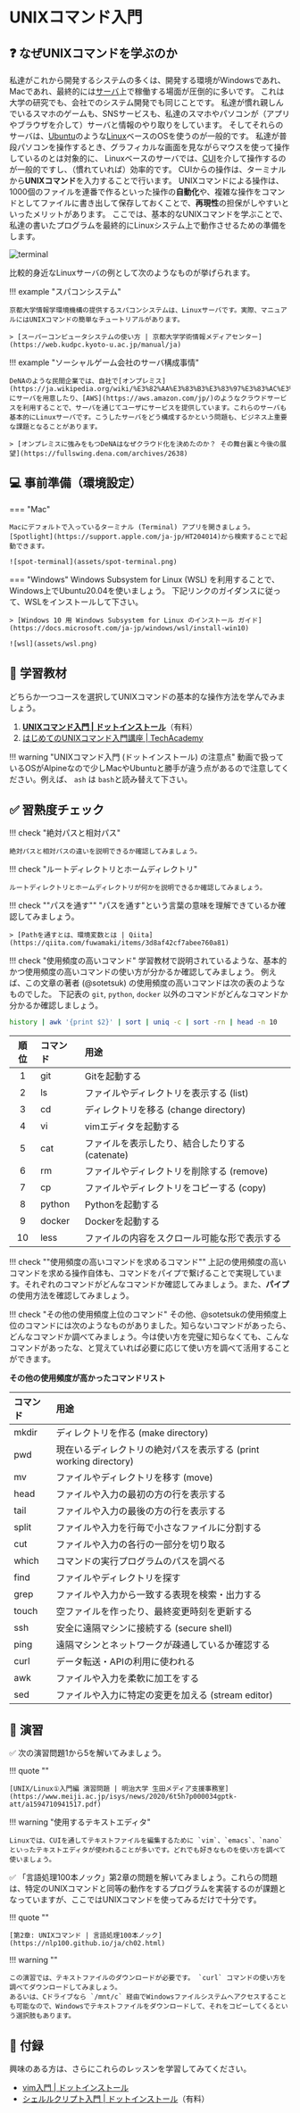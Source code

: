 # UNIXコマンド入門

## :question: なぜUNIXコマンドを学ぶのか

私達がこれから開発するシステムの多くは、開発する環境がWindowsであれ、Macであれ、最終的には[サーバ](https://ja.wikipedia.org/wiki/%E3%82%B5%E3%83%BC%E3%83%90)上で稼働する場面が圧倒的に多いです。
これは大学の研究でも、会社でのシステム開発でも同じことです。
私達が慣れ親しんでいるスマホのゲームも、SNSサービスも、私達のスマホやパソコンが（アプリやブラウザを介して）サーバと情報のやり取りをしています。
そしてそれらのサーバは、[Ubuntu](https://ja.wikipedia.org/wiki/Ubuntu)のような[Linux](https://ja.wikipedia.org/wiki/Linux)ベースのOSを使うのが一般的です。
私達が普段パソコンを操作するとき、グラフィカルな画面を見ながらマウスを使って操作しているのとは対象的に、
Linuxベースのサーバでは、[CUI](https://ja.wikipedia.org/wiki/%E3%82%AD%E3%83%A3%E3%83%A9%E3%82%AF%E3%82%BF%E3%83%A6%E3%83%BC%E3%82%B6%E3%82%A4%E3%83%B3%E3%82%BF%E3%83%95%E3%82%A7%E3%83%BC%E3%82%B9)を介して操作するのが一般的ですし、（慣れていれば）効率的です。
CUIからの操作は、ターミナルから**UNIXコマンド**を入力することで行います。
UNIXコマンドによる操作は、1000個のファイルを連番で作るといった操作の**自動化**や、複雑な操作をコマンドとしてファイルに書き出して保存しておくことで、**再現性**の担保がしやすいといったメリットがあります。
ここでは、基本的なUNIXコマンドを学ぶことで、私達の書いたプログラムを最終的にLinuxシステム上で動作させるための準備をします。

![terminal](assets/terminal.png)

比較的身近なLinuxサーバの例として次のようなものが挙げられます。

!!! example "スパコンシステム"

    京都大学情報学環境機構の提供するスパコンシステムは、Linuxサーバです。実際、マニュアルにはUNIXコマンドの簡単なチュートリアルがあります。

    > [スーパーコンピュータシステムの使い方 | 京都大学学術情報メディアセンター](https://web.kudpc.kyoto-u.ac.jp/manual/ja)

!!! example "ソーシャルゲーム会社のサーバ構成事情"

    DeNAのような民間企業では、自社で[オンプレミス](https://ja.wikipedia.org/wiki/%E3%82%AA%E3%83%B3%E3%83%97%E3%83%AC%E3%83%9F%E3%82%B9#:~:text=%E3%82%AA%E3%83%B3%E3%83%97%E3%83%AC%E3%83%9F%E3%82%B9%EF%BC%88%E8%8B%B1%E8%AA%9E%3A%20on%2Dpremises,%E5%9E%8B%EF%BC%89%E3%81%A8%E3%82%82%E8%A8%B3%E3%81%95%E3%82%8C%E3%82%8B%E3%80%82)にサーバを用意したり、[AWS](https://aws.amazon.com/jp/)のようなクラウドサービスを利用することで、サーバを通じてユーザにサービスを提供しています。これらのサーバも基本的にLinuxサーバです。こうしたサーバをどう構成するかという問題も、ビジネス上重要な課題となることがあります。

    > [オンプレミスに強みをもつDeNAはなぜクラウド化を決めたのか？ その舞台裏と今後の展望](https://fullswing.dena.com/archives/2638)

## :computer: 事前準備（環境設定）

=== "Mac"

    Macにデフォルトで入っているターミナル (Terminal) アプリを開きましょう。
    [Spotlight](https://support.apple.com/ja-jp/HT204014)から検索することで起動できます。

    ![spot-terminal](assets/spot-terminal.png)

=== "Windows"
     Windows Subsystem for Linux (WSL) を利用することで、Windows上でUbuntu20.04を使いましょう。
     下記リンクのガイダンスに従って、WSLをインストールして下さい。

    > [Windows 10 用 Windows Subsystem for Linux のインストール ガイド](https://docs.microsoft.com/ja-jp/windows/wsl/install-win10)
    
    ![wsl](assets/wsl.png)


## :orange_book: 学習教材
どちらか一つコースを選択してUNIXコマンドの基本的な操作方法を学んでみましょう。

1. [**UNIXコマンド入門 | ドットインストール**](https://dotinstall.com/lessons/basic_unix_v3)（有料）
2. [はじめてのUNIXコマンド入門講座 | TechAcademy](https://www.youtube.com/watch?v=BLFPr2DsDys&list=PLjw-30bsJNVWvKT9G3n43GoeqOMmdweuQ)

!!! warning "UNIXコマンド入門 (ドットインストール) の注意点"
    動画で扱っているOSがAlpineなので少しMacやUbuntuと勝手が違う点があるので注意してください。例えば、 `ash` は `bash`と読み替えて下さい。

## :white_check_mark: 習熟度チェック

!!! check "絶対パスと相対パス"
    
    絶対パスと相対パスの違いを説明できるか確認してみましょう。

!!! check "ルートディレクトリとホームディレクトリ"

    ルートディレクトリとホームディレクトリが何かを説明できるか確認してみましょう。

!!! check ""パスを通す""
    "パスを通す"という言葉の意味を理解できているか確認してみましょう。

    > [Pathを通すとは、環境変数とは | Qiita](https://qiita.com/fuwamaki/items/3d8af42cf7abee760a81)

!!! check "使用頻度の高いコマンド"
    学習教材で説明されているような、基本的かつ使用頻度の高いコマンドの使い方が分かるか確認してみましょう。
    例えば、この文章の著者 (@sotetsuk) の使用頻度の高いコマンドは次の表のようなものでした。
    下記表の `git`, `python`, `docker` 以外のコマンドがどんなコマンドか分かるか確認しましょう。

```sh
history | awk '{print $2}' | sort | uniq -c | sort -rn | head -n 10
```

| 順位 | コマンド | 用途 |
|:---:|:---|:---|
| 1 | git  | Gitを起動する |
| 2 | ls   | ファイルやディレクトリを表示する (list) |
| 3 | cd   | ディレクトリを移る (change directory) |
| 4 | vi   | vimエディタを起動する |
| 5 | cat  | ファイルを表示したり、結合したりする (catenate) |
| 6 | rm   | ファイルやディレクトリを削除する (remove) |
| 7 | cp   | ファイルやディレクトリをコピーする (copy) |
| 8 | python| Pythonを起動する |
| 9 | docker| Dockerを起動する |
| 10 | less | ファイルの内容をスクロール可能な形で表示する |

!!! check ""使用頻度の高いコマンドを求めるコマンド""
    上記の使用頻度の高いコマンドを求める操作自体も、コマンドをパイプで繋げることで実現しています。それぞれのコマンドがどんなコマンドか確認してみましょう。また、**パイプ**の使用方法を確認してみましょう。

!!! check "その他の使用頻度上位のコマンド"
    その他、@sotetsukの使用頻度上位のコマンドには次のようなものがありました。知らないコマンドがあったら、どんなコマンドか調べてみましょう。今は使い方を完璧に知らなくても、こんなコマンドがあったな、と覚えていれば必要に応じて使い方を調べて活用することができます。

**その他の使用頻度が高かったコマンドリスト**

|コマンド|用途|
|:---|:---|
| mkdir| ディレクトリを作る (make directory) | 
| pwd | 現在いるディレクトリの絶対パスを表示する (print working directory) | 
| mv| ファイルやディレクトリを移す (move) | 
| head| ファイルや入力の最初の方の行を表示する | 
| tail| ファイルや入力の最後の方の行を表示する | 
| split| ファイルや入力を行毎で小さなファイルに分割する | 
| cut| ファイルや入力の各行の一部分を切り取る | 
| which| コマンドの実行プログラムのパスを調べる | 
| find| ファイルやディレクトリを探す | 
| grep| ファイルや入力から一致する表現を検索・出力する | 
| touch| 空ファイルを作ったり、最終変更時刻を更新する | 
| ssh | 安全に遠隔マシンに接続する (secure shell) | 
| ping| 遠隔マシンとネットワークが疎通しているか確認する | 
| curl| データ転送・APIの利用に使われる | 
| awk| ファイルや入力を柔軟に加工をする | 
| sed| ファイルや入力に特定の変更を加える (stream editor) | 


## :pencil: 演習

:white_check_mark: 次の演習問題1から5を解いてみましょう。

!!! quote ""

    [UNIX/Linux①入門編 演習問題 | 明治大学 生田メディア支援事務室](https://www.meiji.ac.jp/isys/news/2020/6t5h7p000034gptk-att/a1594710941517.pdf)

!!! warning "使用するテキストエディタ"

    Linuxでは、CUIを通してテキストファイルを編集するために `vim`、`emacs`、`nano` といったテキストエディタが使われることが多いです。どれでも好きなものを使い方を調べて使いましょう。

:white_check_mark: 「言語処理100本ノック」第2章の問題を解いてみましょう。これらの問題は、特定のUNIXコマンドと同等の動作をするプログラムを実装するのが課題となっていますが、ここではUNIXコマンドを使ってみるだけで十分です。

!!! quote ""

    [第2章: UNIXコマンド | 言語処理100本ノック](https://nlp100.github.io/ja/ch02.html)

!!! warning ""

    この演習では、テキストファイルのダウンロードが必要です。 `curl` コマンドの使い方を調べてダウンロードしてみましょう。
    あるいは、Cドライブなら `/mnt/c` 経由でWindowsファイルシステムへアクセスすることも可能なので、Windowsでテキストファイルをダウンロードして、それをコピーしてくるという選択肢もあります。

## :gift: 付録
興味のある方は、さらにこれらのレッスンを学習してみてください。

- [vim入門 | ドットインストール](https://dotinstall.com/lessons/basic_vim)
- [シェルルクリプト入門 | ドットインストール](https://dotinstall.com/lessons)（有料）